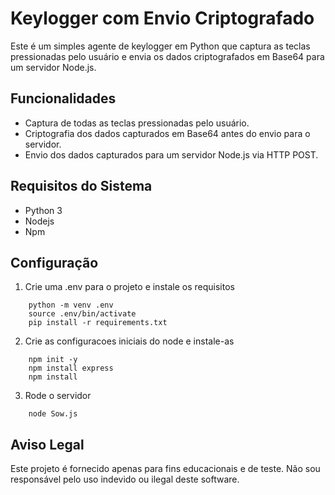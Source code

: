 # Keylogger com Envio Criptografado

Este é um simples agente de keylogger em Python que captura as teclas pressionadas pelo usuário e envia os dados criptografados em Base64 para um servidor Node.js. 

## Funcionalidades

- Captura de todas as teclas pressionadas pelo usuário.
- Criptografia dos dados capturados em Base64 antes do envio para o servidor.
- Envio dos dados capturados para um servidor Node.js via HTTP POST.

## Requisitos do Sistema

- Python 3
- Nodejs
- Npm 

## Configuração

1. Crie uma .env para o projeto e instale os requisitos
``` 
    python -m venv .env
    source .env/bin/activate
    pip install -r requirements.txt
```
2. Crie as configuracoes iniciais do node e instale-as
``` 
    npm init -y
    npm install express
    npm install
```
3. Rode o servidor
```
    node Sow.js
```



## Aviso Legal

Este projeto é fornecido apenas para fins educacionais e de teste. Não sou responsável pelo uso indevido ou ilegal deste software.
